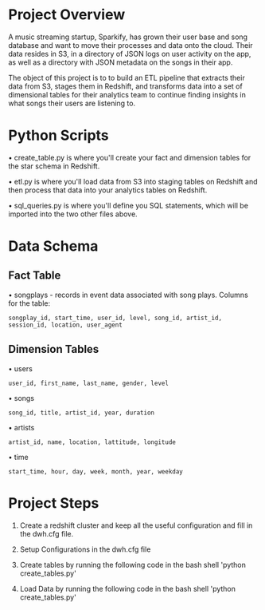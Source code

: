 # Project Overview
A music streaming startup, Sparkify, has grown their user base and song database and want to move their processes and data onto the cloud. Their data resides in S3, in a directory of JSON logs on user activity on the app, as well as a directory with JSON metadata on the songs in their app.

The object of this project is to to build an ETL pipeline that extracts their data from S3, stages them in Redshift, and transforms data into a set of dimensional tables for their analytics team to continue finding insights in what songs their users are listening to.

# Python Scripts

•	 create_table.py is where you'll create your fact and dimension tables for the star schema in Redshift.

•	 etl.py is where you'll load data from S3 into staging tables on Redshift and then process that data into your analytics tables on Redshift.

•	 sql_queries.py is where you'll define you SQL statements, which will be imported into the two other files above.

# Data Schema
## Fact Table
•	songplays - records in event data associated with song plays. Columns for the table:

    songplay_id, start_time, user_id, level, song_id, artist_id, session_id, location, user_agent

## Dimension Tables
•	users

    user_id, first_name, last_name, gender, level
    
•	songs

    song_id, title, artist_id, year, duration
    
•	artists

    artist_id, name, location, lattitude, longitude
    
•	time

    start_time, hour, day, week, month, year, weekday

# Project Steps
1. Create a redshift cluster and keep all the useful configuration and fill in the dwh.cfg file.

2. Setup Configurations in the dwh.cfg file 

3. Create tables by running the following code in the bash shell
    'python create_tables.py'

4. Load Data by running the following code in the bash shell
    'python create_tables.py'
